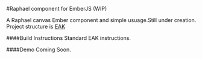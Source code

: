 #Raphael component for EmberJS (WIP)

A Raphael canvas Ember component and simple usuage.Still under creation.
Project structure is [EAK](https://github.com/stefanpenner/ember-app-kit)

####Build Instructions
Standard EAK instructions.

####Demo
Coming Soon.
